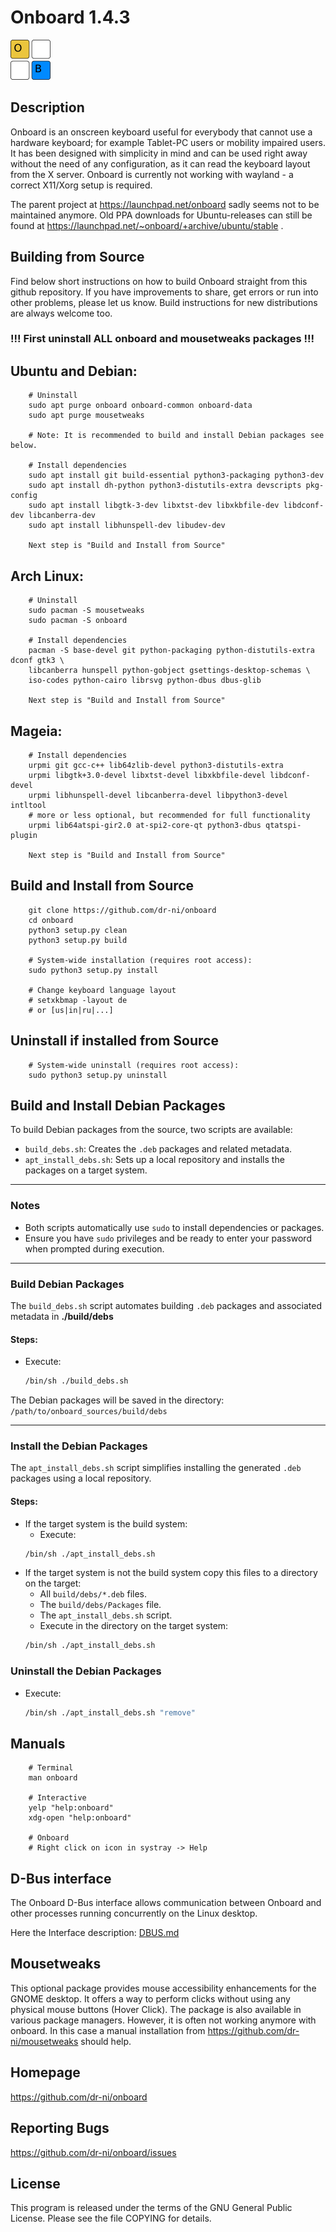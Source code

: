 # Onboard 1.4.3

![onb](https://github.com/dr-ni/onboard/blob/main/onboard.png)

## Description

Onboard is an onscreen keyboard useful for everybody that cannot use a
hardware keyboard; for example Tablet-PC users or mobility impaired users.
It has been designed with simplicity in mind and can be used right away
without the need of any configuration, as it can read the keyboard layout
from the X server. Onboard is currently not working with wayland - a correct
X11/Xorg setup is required.

The parent project at https://launchpad.net/onboard sadly seems not to be
maintained anymore. Old PPA downloads for Ubuntu-releases can still be
found at https://launchpad.net/~onboard/+archive/ubuntu/stable .

## Building from Source
Find below short instructions on how to build Onboard straight from this
github repository. If you have improvements to share, get errors or run
into other problems, please let us know. Build instructions for
new distributions are always welcome too.

### !!! First uninstall ALL onboard and mousetweaks packages !!!

## Ubuntu and Debian:
        # Uninstall
        sudo apt purge onboard onboard-common onboard-data
        sudo apt purge mousetweaks

        # Note: It is recommended to build and install Debian packages see below.

        # Install dependencies
        sudo apt install git build-essential python3-packaging python3-dev
        sudo apt install dh-python python3-distutils-extra devscripts pkg-config
        sudo apt install libgtk-3-dev libxtst-dev libxkbfile-dev libdconf-dev libcanberra-dev
        sudo apt install libhunspell-dev libudev-dev
        
        Next step is "Build and Install from Source"

## Arch Linux:
        # Uninstall
        sudo pacman -S mousetweaks
        sudo pacman -S onboard
        
        # Install dependencies
        pacman -S base-devel git python-packaging python-distutils-extra dconf gtk3 \
        libcanberra hunspell python-gobject gsettings-desktop-schemas \
        iso-codes python-cairo librsvg python-dbus dbus-glib

        Next step is "Build and Install from Source"

## Mageia:
        # Install dependencies
        urpmi git gcc-c++ lib64zlib-devel python3-distutils-extra
        urpmi libgtk+3.0-devel libxtst-devel libxkbfile-devel libdconf-devel
        urpmi libhunspell-devel libcanberra-devel libpython3-devel intltool
        # more or less optional, but recommended for full functionality
        urpmi lib64atspi-gir2.0 at-spi2-core-qt python3-dbus qtatspi-plugin

        Next step is "Build and Install from Source"

## Build and Install from Source
        git clone https://github.com/dr-ni/onboard
        cd onboard
        python3 setup.py clean
        python3 setup.py build
        
        # System-wide installation (requires root access):
        sudo python3 setup.py install

        # Change keyboard language layout
        # setxkbmap -layout de
        # or [us|in|ru|...]

## Uninstall if installed from Source
        # System-wide uninstall (requires root access):
        sudo python3 setup.py uninstall
        
## Build and Install Debian Packages

To build Debian packages from the source, two scripts are available:
- `build_debs.sh`: Creates the `.deb` packages and related metadata.
- `apt_install_debs.sh`: Sets up a local repository and installs the packages on a target system.

---

### Notes
- Both scripts automatically use `sudo` to install dependencies or packages.
- Ensure you have `sudo` privileges and be ready to enter your password when prompted during execution.

---

### Build Debian Packages

The `build_debs.sh` script automates building `.deb` packages and associated metadata in **./build/debs**

#### Steps:
   - Execute:
     ```bash
     /bin/sh ./build_debs.sh
     ```

The Debian packages will be saved in the directory: `/path/to/onboard_sources/build/debs` 

---

### Install the Debian Packages

The `apt_install_debs.sh` script simplifies installing the generated `.deb` packages using a local repository.

#### Steps:
   - If the target system is the build system:
      - Execute:
     ```bash
     /bin/sh ./apt_install_debs.sh
     ```
   - If the target system is not the build system copy this files to a directory on the target:
     - All `build/debs/*.deb` files.
     - The `build/debs/Packages` file.
     - The `apt_install_debs.sh` script.
     - Execute in the directory on the target system:
     ```bash
     /bin/sh ./apt_install_debs.sh
     ```
        
### Uninstall the Debian Packages
   - Execute:
     ```bash
     /bin/sh ./apt_install_debs.sh "remove"
     ```
## Manuals

        # Terminal
        man onboard
        
        # Interactive
        yelp "help:onboard"
        xdg-open "help:onboard"

        # Onboard
        # Right click on icon in systray -> Help 

## D-Bus interface

The Onboard D-Bus interface allows communication between Onboard and other processes running concurrently on the Linux desktop.

Here the Interface description:
[DBUS.md](https://github.com/dr-ni/onboard/blob/main/DBUS.md)

## Mousetweaks

This optional package provides mouse accessibility enhancements for the GNOME desktop.
It offers a way to perform clicks without using any physical mouse buttons (Hover Click).
The package is also available in various package managers. However, it is often
not working anymore with onboard. In this case a manual installation from https://github.com/dr-ni/mousetweaks should help.

## Homepage
https://github.com/dr-ni/onboard

## Reporting Bugs
https://github.com/dr-ni/onboard/issues

## License
This program is released under the terms of the GNU General Public License. Please see the file COPYING for details.
